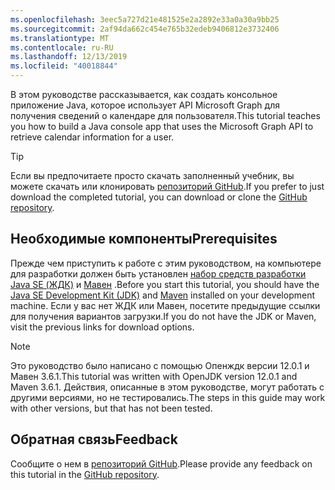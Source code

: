 ```yaml
---
ms.openlocfilehash: 3eec5a727d21e481525e2a2892e33a0a30a9bb25
ms.sourcegitcommit: 2af94da662c454e765b32edeb9406812e3732406
ms.translationtype: MT
ms.contentlocale: ru-RU
ms.lasthandoff: 12/13/2019
ms.locfileid: "40018844"
---
```

<!-- markdownlint-disable MD002 MD041 -->

<span data-ttu-id="417ca-101">В этом руководстве рассказывается, как создать консольное приложение Java, которое использует API Microsoft Graph для получения сведений о календаре для пользователя.</span><span class="sxs-lookup"><span data-stu-id="417ca-101">This tutorial teaches you how to build a Java console app that uses the Microsoft Graph API to retrieve calendar information for a user.</span></span>

> [!TIP]
> <span data-ttu-id="417ca-102">Если вы предпочитаете просто скачать заполненный учебник, вы можете скачать или клонировать [репозиторий GitHub](https://github.com/microsoftgraph/msgraph-training-java).</span><span class="sxs-lookup"><span data-stu-id="417ca-102">If you prefer to just download the completed tutorial, you can download or clone the [GitHub repository](https://github.com/microsoftgraph/msgraph-training-java).</span></span>

## <a name="prerequisites"></a><span data-ttu-id="417ca-103">Необходимые компоненты</span><span class="sxs-lookup"><span data-stu-id="417ca-103">Prerequisites</span></span>

<span data-ttu-id="417ca-104">Прежде чем приступить к работе с этим руководством, на компьютере для разработки должен быть установлен [набор средств разработки Java SE (ЖДК)](https://java.com/en/download/faq/develop.xml) и [Мавен](https://maven.apache.org/) .</span><span class="sxs-lookup"><span data-stu-id="417ca-104">Before you start this tutorial, you should have the [Java SE Development Kit (JDK)](https://java.com/en/download/faq/develop.xml) and [Maven](https://maven.apache.org/) installed on your development machine.</span></span> <span data-ttu-id="417ca-105">Если у вас нет ЖДК или Мавен, посетите предыдущие ссылки для получения вариантов загрузки.</span><span class="sxs-lookup"><span data-stu-id="417ca-105">If you do not have the JDK or Maven, visit the previous links for download options.</span></span>

> [!NOTE]
> <span data-ttu-id="417ca-106">Это руководство было написано с помощью Опенждк версии 12.0.1 и Мавен 3.6.1.</span><span class="sxs-lookup"><span data-stu-id="417ca-106">This tutorial was written with OpenJDK version 12.0.1 and Maven 3.6.1.</span></span> <span data-ttu-id="417ca-107">Действия, описанные в этом руководстве, могут работать с другими версиями, но не тестировались.</span><span class="sxs-lookup"><span data-stu-id="417ca-107">The steps in this guide may work with other versions, but that has not been tested.</span></span>

## <a name="feedback"></a><span data-ttu-id="417ca-108">Обратная связь</span><span class="sxs-lookup"><span data-stu-id="417ca-108">Feedback</span></span>

<span data-ttu-id="417ca-109">Сообщите о нем в [репозиторий GitHub](https://github.com/microsoftgraph/msgraph-training-java).</span><span class="sxs-lookup"><span data-stu-id="417ca-109">Please provide any feedback on this tutorial in the [GitHub repository](https://github.com/microsoftgraph/msgraph-training-java).</span></span>
